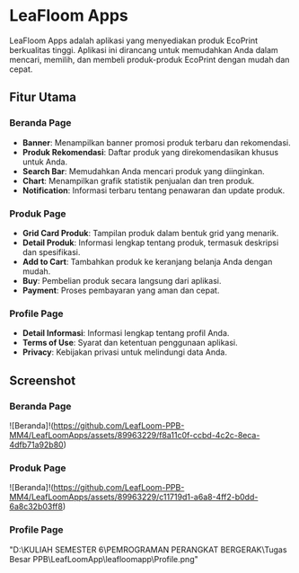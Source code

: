 # LeaFloom Apps

LeaFloom Apps adalah aplikasi yang menyediakan produk EcoPrint berkualitas tinggi. Aplikasi ini dirancang untuk memudahkan Anda dalam mencari, memilih, dan membeli produk-produk EcoPrint dengan mudah dan cepat.

## Fitur Utama

### Beranda Page
- **Banner**: Menampilkan banner promosi produk terbaru dan rekomendasi.
- **Produk Rekomendasi**: Daftar produk yang direkomendasikan khusus untuk Anda.
- **Search Bar**: Memudahkan Anda mencari produk yang diinginkan.
- **Chart**: Menampilkan grafik statistik penjualan dan tren produk.
- **Notification**: Informasi terbaru tentang penawaran dan update produk.

### Produk Page
- **Grid Card Produk**: Tampilan produk dalam bentuk grid yang menarik.
- **Detail Produk**: Informasi lengkap tentang produk, termasuk deskripsi dan spesifikasi.
- **Add to Cart**: Tambahkan produk ke keranjang belanja Anda dengan mudah.
- **Buy**: Pembelian produk secara langsung dari aplikasi.
- **Payment**: Proses pembayaran yang aman dan cepat.

### Profile Page
- **Detail Informasi**: Informasi lengkap tentang profil Anda.
- **Terms of Use**: Syarat dan ketentuan penggunaan aplikasi.
- **Privacy**: Kebijakan privasi untuk melindungi data Anda.

## Screenshot

### Beranda Page
![Beranda]!(https://github.com/LeafLoom-PPB-MM4/LeafLoomApps/assets/89963229/f8a11c0f-ccbd-4c2c-8eca-4dfb71a92b80)

### Produk Page
![Beranda]!(https://github.com/LeafLoom-PPB-MM4/LeafLoomApps/assets/89963229/c11719d1-a6a8-4ff2-b0dd-6a8c32b03ff8)


### Profile Page
"D:\KULIAH SEMESTER 6\PEMROGRAMAN PERANGKAT BERGERAK\Tugas Besar PPB\LeafLoomApp\leafloomapp\Profile.png"


